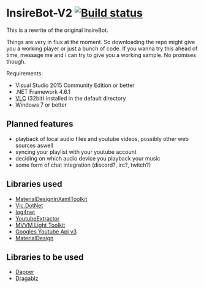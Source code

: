 # InsireBot-V2 [![Build status](https://ci.appveyor.com/api/projects/status/2bgiexw53ktd5lhp?svg=true)](https://ci.appveyor.com/project/Insire/insirebot-v2)
This is a rewrite of the original InsireBot.

Things are very in flux at the moment. So downloading the repo might give you a working player or just a bunch of code.
If you wanna try this ahead of time, message me and i can try to give you a working sample. No promises though.

Requirements:
 - Visual Studio 2015 Community Edition or better
 - .NET Framework 4.6.1
 - [VLC](http://www.videolan.org) (32bit) installed in the default directory
 - Windows 7 or better

## Planned features
- playback of local audio files and youtube videos, possibly other web sources aswell
- syncing your playlist with your youtube account
- deciding on which audio device you playback your music
- some form of chat integration (discord?, irc?, twitch?)

## Libraries used
- [MaterialDesignInXamlToolkit](https://github.com/ButchersBoy/MaterialDesignInXamlToolkit)
- [Vlc.DotNet](https://github.com/ZeBobo5/Vlc.DotNet)
- [log4net](https://github.com/apache/log4net)
- [YoutubeExtractor](https://github.com/flagbug/YoutubeExtractor)
- [MVVM Light Toolkit](https://mvvmlight.codeplex.com)
- [Googles Youtube Api v3](https://www.nuget.org/packages/Google.Apis.youtube.v3/)
- [MaterialDesign](https://github.com/Templarian/MaterialDesign)

## Libraries to be used
- [Dapper](https://github.com/StackExchange/dapper-dot-net)
- [Dragablz](https://github.com/ButchersBoy/Dragablz)
